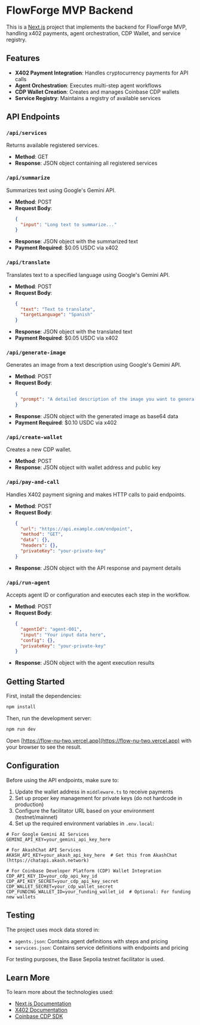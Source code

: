 # FlowForge MVP Backend

This is a [Next.js](https://nextjs.org) project that implements the backend for FlowForge MVP, handling x402 payments, agent orchestration, CDP Wallet, and service registry.

## Features

- **X402 Payment Integration**: Handles cryptocurrency payments for API calls
- **Agent Orchestration**: Executes multi-step agent workflows
- **CDP Wallet Creation**: Creates and manages Coinbase CDP wallets
- **Service Registry**: Maintains a registry of available services

## API Endpoints

### `/api/services`

Returns available registered services.

- **Method**: GET
- **Response**: JSON object containing all registered services

### `/api/summarize`

Summarizes text using Google's Gemini API.

- **Method**: POST
- **Request Body**:
  ```json
  {
    "input": "Long text to summarize..."
  }
  ```
- **Response**: JSON object with the summarized text
- **Payment Required**: $0.05 USDC via x402

### `/api/translate`

Translates text to a specified language using Google's Gemini API.

- **Method**: POST
- **Request Body**:
  ```json
  {
    "text": "Text to translate",
    "targetLanguage": "Spanish"
  }
  ```
- **Response**: JSON object with the translated text
- **Payment Required**: $0.05 USDC via x402

### `/api/generate-image`

Generates an image from a text description using Google's Gemini API.

- **Method**: POST
- **Request Body**:
  ```json
  {
    "prompt": "A detailed description of the image you want to generate"
  }
  ```
- **Response**: JSON object with the generated image as base64 data
- **Payment Required**: $0.10 USDC via x402

### `/api/create-wallet`

Creates a new CDP wallet.

- **Method**: POST
- **Response**: JSON object with wallet address and public key

### `/api/pay-and-call`

Handles X402 payment signing and makes HTTP calls to paid endpoints.

- **Method**: POST
- **Request Body**:
  ```json
  {
    "url": "https://api.example.com/endpoint",
    "method": "GET",
    "data": {},
    "headers": {},
    "privateKey": "your-private-key"
  }
  ```
- **Response**: JSON object with the API response and payment details

### `/api/run-agent`

Accepts agent ID or configuration and executes each step in the workflow.

- **Method**: POST
- **Request Body**:
  ```json
  {
    "agentId": "agent-001",
    "input": "Your input data here",
    "config": {},
    "privateKey": "your-private-key"
  }
  ```
- **Response**: JSON object with the agent execution results

## Getting Started 

First, install the dependencies:

```bash
npm install
```

Then, run the development server:

```bash
npm run dev
```

Open [https://flow-nu-two.vercel.app](https://flow-nu-two.vercel.app) with your browser to see the result.

## Configuration

Before using the API endpoints, make sure to:

1. Update the wallet address in `middleware.ts` to receive payments
2. Set up proper key management for private keys (do not hardcode in production)
3. Configure the facilitator URL based on your environment (testnet/mainnet)
4. Set up the required environment variables in `.env.local`:

```
# For Google Gemini AI Services
GEMINI_API_KEY=your_gemini_api_key_here

# For AkashChat API Services
AKASH_API_KEY=your_akash_api_key_here  # Get this from AkashChat (https://chatapi.akash.network)

# For Coinbase Developer Platform (CDP) Wallet Integration
CDP_API_KEY_ID=your_cdp_api_key_id
CDP_API_KEY_SECRET=your_cdp_api_key_secret
CDP_WALLET_SECRET=your_cdp_wallet_secret
CDP_FUNDING_WALLET_ID=your_funding_wallet_id  # Optional: For funding new wallets
```

## Testing

The project uses mock data stored in:
- `agents.json`: Contains agent definitions with steps and pricing
- `services.json`: Contains service definitions with endpoints and pricing

For testing purposes, the Base Sepolia testnet facilitator is used.

## Learn More

To learn more about the technologies used:

- [Next.js Documentation](https://nextjs.org/docs)
- [X402 Documentation](https://x402.gitbook.io/x402/)
- [Coinbase CDP SDK](https://docs.cloud.coinbase.com/cdp/docs)
